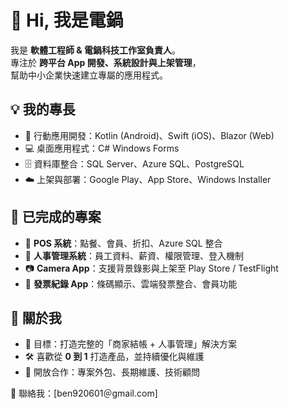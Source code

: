# 👋 Hi, 我是電鍋
我是 **軟體工程師 & 電鍋科技工作室負責人**。  
專注於 **跨平台 App 開發、系統設計與上架管理**，  
幫助中小企業快速建立專屬的應用程式。  

## 💡 我的專長
- 📱 行動應用開發：Kotlin (Android)、Swift (iOS)、Blazor (Web)
- 💻 桌面應用程式：C# Windows Forms
- 🗄️ 資料庫整合：SQL Server、Azure SQL、PostgreSQL
- ☁️ 上架與部署：Google Play、App Store、Windows Installer

## 🚀 已完成的專案
- 🏪 **POS 系統**：點餐、會員、折扣、Azure SQL 整合  
- 👥 **人事管理系統**：員工資料、薪資、權限管理、登入機制  
- 📷 **Camera App**：支援背景錄影與上架至 Play Store / TestFlight  
- 🧾 **發票紀錄 App**：條碼顯示、雲端發票整合、會員功能  

## 🌟 關於我
- 🎯 目標：打造完整的「商家結帳 + 人事管理」解決方案  
- 🛠️ 喜歡從 **0 到 1** 打造產品，並持續優化與維護  
- 🤝 開放合作：專案外包、長期維護、技術顧問  

📩 聯絡我：[ben920601＠gmail.com]

